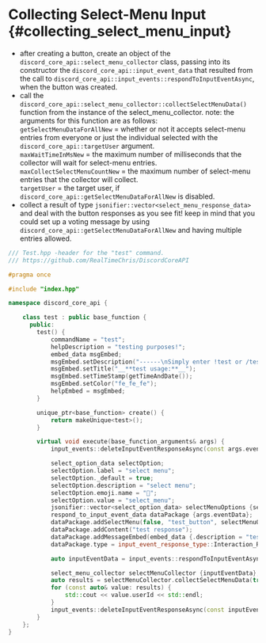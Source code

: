 Collecting Select-Menu Input {#collecting_select_menu_input}
============
- after creating a button, create an object of the `discord_core_api::select_menu_collector` class, passing into its constructor the `discord_core_api::input_event_data` that resulted from the call to `discord_core_api::input_events::respondToInputEventAsync`, when the button was created.
- call the `discord_core_api::select_menu_collector::collectSelectMenuData()` function from the instance of the select_menu_collector. note: the arguments for this function are as follows:  
`getSelectMenuDataForAllNew` = whether or not it accepts select-menu entries from everyone or just the individual selected with the `discord_core_api::targetUser` argument.   
`maxWaitTimeInMsNew` = the maximum number of milliseconds that the collector will wait for select-menu entries.   
`maxCollectSelectMenuCountNew` = the maximum number of select-menu entries that the collector will collect.   
`targetUser` = the target user, if `discord_core_api::getSelectMenuDataForAllNew` is disabled.
- collect a result of type `jsonifier::vector<select_menu_response_data>` and deal with the button responses as you see fit! keep in mind that you could set up a voting message by using `discord_core_api::getSelectMenuDataForAllNew` and having multiple entries allowed.
```cpp
/// Test.hpp -header for the "test" command.
/// https://github.com/RealTimeChris/DiscordCoreAPI

#pragma once

#include "index.hpp"

namespace discord_core_api {

	class test : public base_function {
	  public:
		test() {
			commandName = "test";
			helpDescription = "testing purposes!";
			embed_data msgEmbed;
			msgEmbed.setDescription("------\nSimply enter !test or /test!\n------");
			msgEmbed.setTitle("__**test usage:**__");
			msgEmbed.setTimeStamp(getTimeAndDate());
			msgEmbed.setColor("fe_fe_fe");
			helpEmbed = msgEmbed;
		}

		unique_ptr<base_function> create() {
			return makeUnique<test>();
		}

		virtual void execute(base_function_arguments& args) {
			input_events::deleteInputEventResponseAsync(const args.eventData).get();

			select_option_data selectOption;
			selectOption.label = "select menu";
			selectOption._default = true;
			selectOption.description = "select menu";
			selectOption.emoji.name = "🏁";
			selectOption.value = "select_menu";
			jsonifier::vector<select_option_data> selectMenuOptions {selectOption};
			respond_to_input_event_data dataPackage {args.eventData};
			dataPackage.addSelectMenu(false, "test_button", selectMenuOptions, "select-menu", 1, 1);
			dataPackage.addContent("test response");
			dataPackage.addMessageEmbed(embed_data {.description = "testing!", .title = "test title"});
			dataPackage.type = input_event_response_type::Interaction_Response;

			auto inputEventData = input_events::respondToInputEventAsync(const dataPackage);

			select_menu_collector selectMenuCollector {inputEventData};
			auto results = selectMenuCollector.collectSelectMenuData(true, 120000, 3, getBotUser().id).get();
			for (const auto& value: results) {
				std::cout << value.userId << std::endl;
			}
			input_events::deleteInputEventResponseAsync(const inputEventData).get();
		}
	};
}
```
